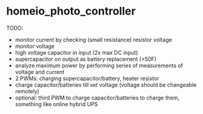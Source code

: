 homeio_photo_controller
=======================

TODO:

* monitor current by checking (small resistance) resistor voltage
* monitor voltage
* high voltage capacitor in input (2x max DC input)
* supercapacitor on output as battery replacement (>50F)
* analyze maximum power by performing series of measurements of voltage and current
* 2 PWMs: charging supercapacitor/battery, heater resistor
* charge capacitor/batteries till set voltage (voltage should be changeable remotely)
* optional: third PWM to charge capacitor/batteries to charge them, something like online hybrid UPS
